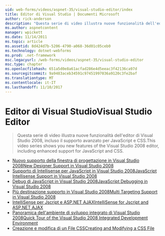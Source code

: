 ```yaml
---
uid: web-forms/videos/aspnet-35/visual-studio-editor/index
title: Editor di Visual Studio | Documenti Microsoft
author: rick-anderson
description: "Questa serie di video illustra nuove funzionalità dell'editor di Visual Studio 2008, incluso il supporto avanzato per JavaScript e CSS."
ms.author: aspnetcontent
manager: wpickett
ms.date: 11/14/2011
ms.topic: article
ms.assetid: 8d424d7b-5206-4790-a068-36d01c05ceb0
ms.technology: dotnet-webforms
ms.prod: .net-framework
msc.legacyurl: /web-forms/videos/aspnet-35/visual-studio-editor
msc.type: chapter
ms.openlocfilehash: 651a5d0e8a61acfad286e4d5eeac3f42136ca97d
ms.sourcegitcommit: 9a9483aceb34591c97451997036a9120c3fe2baf
ms.translationtype: MT
ms.contentlocale: it-IT
ms.lasthandoff: 11/10/2017
---
```

<a name="visual-studio-editor"></a><span data-ttu-id="cbcac-103">Editor di Visual Studio</span><span class="sxs-lookup"><span data-stu-id="cbcac-103">Visual Studio Editor</span></span>
====================
> <span data-ttu-id="cbcac-104">Questa serie di video illustra nuove funzionalità dell'editor di Visual Studio 2008, incluso il supporto avanzato per JavaScript e CSS.</span><span class="sxs-lookup"><span data-stu-id="cbcac-104">This video series shows you new features of the Visual Studio 2008 editor, including enhanced support for JavaScript and CSS.</span></span>


- [<span data-ttu-id="cbcac-105">Nuovo supporto della finestra di progettazione in Visual Studio 2008</span><span class="sxs-lookup"><span data-stu-id="cbcac-105">New Designer Support in Visual Studio 2008</span></span>](new-designer-support-in-visual-studio-2008.md)
- [<span data-ttu-id="cbcac-106">Supporto di Intellisense per JavaScript in Visual Studio 2008</span><span class="sxs-lookup"><span data-stu-id="cbcac-106">JavaScript Intellisense Support in Visual Studio 2008</span></span>](javascript-intellisense-support-in-visual-studio-2008.md)
- [<span data-ttu-id="cbcac-107">Debug di JavaScript in Visual Studio 2008</span><span class="sxs-lookup"><span data-stu-id="cbcac-107">JavaScript Debugging in Visual Studio 2008</span></span>](javascript-debugging-in-visual-studio-2008.md)
- [<span data-ttu-id="cbcac-108">Più destinazione supporto in Visual Studio 2008</span><span class="sxs-lookup"><span data-stu-id="cbcac-108">Multi Targeting Support in Visual Studio 2008</span></span>](multi-targeting-support-in-visual-studio-2008.md)
- [<span data-ttu-id="cbcac-109">IntelliSense per Jscript e ASP.NET AJAX</span><span class="sxs-lookup"><span data-stu-id="cbcac-109">IntelliSense for Jscript and ASP.NET AJAX</span></span>](intellisense-for-jscript-and-aspnet-ajax.md)
- [<span data-ttu-id="cbcac-110">Panoramica dell'ambiente di sviluppo integrato di Visual Studio 2008</span><span class="sxs-lookup"><span data-stu-id="cbcac-110">Quick Tour of the Visual Studio 2008 Integrated Development Environment</span></span>](quick-tour-of-the-visual-studio-2008-integrated-development-environment.md)
- [<span data-ttu-id="cbcac-111">Creazione e modifica di un File CSS</span><span class="sxs-lookup"><span data-stu-id="cbcac-111">Creating and Modifying a CSS File</span></span>](creating-and-modifying-a-css-file.md)
